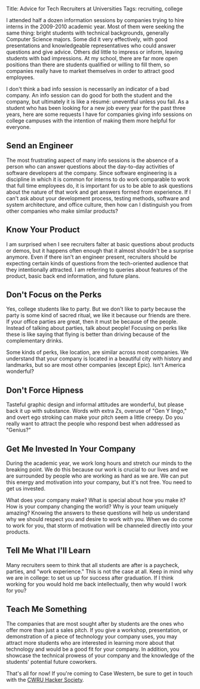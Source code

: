 Title: Advice for Tech Recruiters at Universities
Tags: recruiting, college

I attended half a dozen information sessions by companies trying to hire
interns in the 2009-2010 academic year. Most of them were seeking the same
thing: bright students with technical backgrounds, generally Computer Science
majors. Some did it very effectively, with good presentations and knowledgeable
representatives who could answer questions and give advice. Others did little
to impress or inform, leaving students with bad impressions. At my school,
there are far more open positions than there are students qualified or willing
to fill them, so companies really have to market themselves in order to attract
good employees.

I don't think a bad info session is necessarily an indicator of a bad company.
An info session can do good for both the student and the company, but
ultimately it is like a résumé: uneventful unless you fail. As a student who
has been looking for a new job every year for the past three years, here are
some requests I have for companies giving info sessions on college campuses
with the intention of making them more helpful for everyone.

## Send an Engineer

The most frustrating aspect of many info sessions is the absence of a person
who can answer questions about the day-to-day activities of software developers
at the company. Since software engineering is a discipline in which it is
common for interns to do work comparable to work that full time employees do,
it is important for us to be able to ask questions about the nature of that
work and get answers formed from experience. If I can't ask about your
development process, testing methods, software and system architecture, and
office culture, then how can I distinguish you from other companies who make
similar products?

## Know Your Product

I am surprised when I see recruiters falter at basic questions about products
or demos, but it happens often enough that it almost shouldn't be a surprise
anymore. Even if there isn't an engineer present, recruiters should be
expecting certain kinds of questions from the tech-oriented audience that they
intentionally attracted. I am referring to queries about features of the
product, basic back end information, and future plans.

## Don't Focus on the Perks

Yes, college students like to party. But we don't like to party because the
party is some kind of sacred ritual, we like it because our friends are there.
If your office parties are great, then it must be because of the people.
Instead of talking about parties, talk about people! Focusing on perks like
these is like saying that flying is better than driving because of the
complementary drinks.

Some kinds of perks, like location, are similar across most companies. We
understand that your company is located in a beautiful city with history and
landmarks, but so are most other companies (except Epic). Isn't America
wonderful?

## Don't Force Hipness

Tasteful graphic design and informal attitudes are wonderful, but please back
it up with substance. Words with extra Zs, overuse of "Gen Y lingo," and overt
ego stroking can make your pitch seem a little creepy. Do you really want to
attract the people who respond best when addressed as "Genius?"

## Get Me Invested In Your Company

During the academic year, we work long hours and stretch our minds to the
breaking point. We do this because our work is crucial to our lives and we are
surrounded by people who are working as hard as we are. We can put this energy
and motivation into your company, but it's not free. You need to get us
invested.

What does your company make? What is special about how you make it? How is your
company changing the world? Why is your team uniquely amazing? Knowing the
answers to these questions will help us understand why we should respect you
and desire to work with you. When we do come to work for you, that storm of
motivation will be channeled directly into your products.

## Tell Me What I'll Learn

Many recruiters seem to think that all students are after is a paycheck,
parties, and "work experience." This is not the case at all. Keep in mind why
we are in college: to set us up for success after graduation. If I think
working for you would hold me back intellectually, then why would I work for
you?

## Teach Me Something

The companies that are most sought after by students are the ones who offer
more than just a sales pitch. If you give a workshop, presentation, or
demonstration of a piece of technology your company uses, you may attract more
students who are interested in learning more about that technology and would be
a good fit for your company. In addition, you showcase the technical prowess of
your company and the knowledge of the students' potential future coworkers.

That's all for now! If you're coming to Case Western, be sure to get in touch
with the [CWRU Hacker Society](http://hacsoc.org/).


